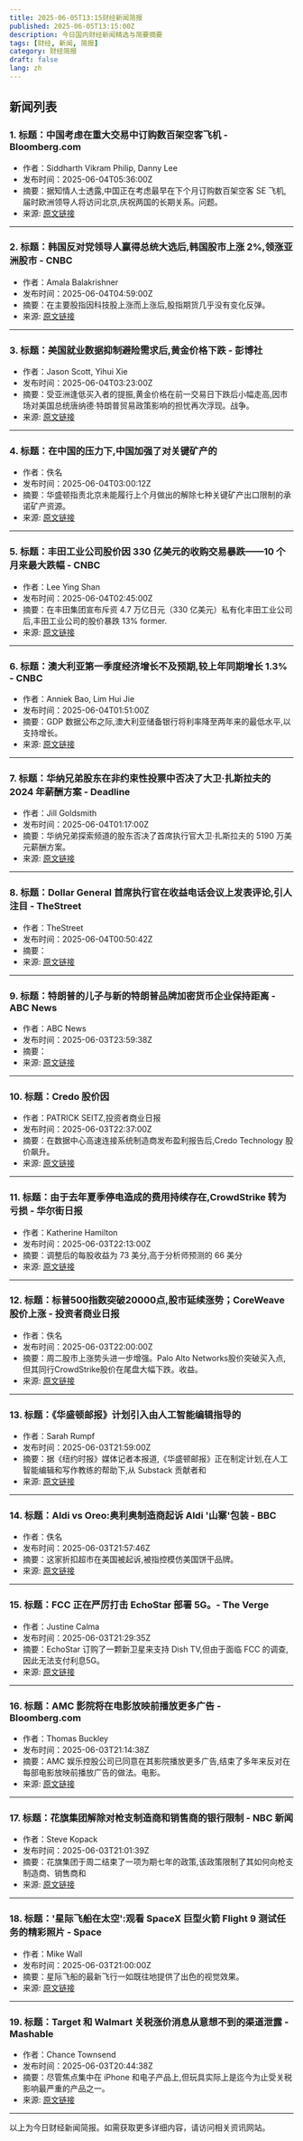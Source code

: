 ```yaml
---
title: 2025-06-05T13:15财经新闻简报
published: 2025-06-05T13:15:00Z
description: 今日国内财经新闻精选与简要摘要
tags: [财经, 新闻, 简报]
category: 财经简报
draft: false
lang: zh
---
```


## 新闻列表

### 1. 标题：中国考虑在重大交易中订购数百架空客飞机 - Bloomberg.com
- 作者：Siddharth Vikram Philip, Danny Lee
- 发布时间：2025-06-04T05:36:00Z
- 摘要：据知情人士透露,中国正在考虑最早在下个月订购数百架空客 SE 飞机,届时欧洲领导人将访问北京,庆祝两国的长期关系。问题。
- 来源: [原文链接](https://www.bloomberg.com/news/articles/2025-06-04/china-considers-ordering-hundreds-of-airbus-jets-in-major-deal)

---

### 2. 标题：韩国反对党领导人赢得总统大选后,韩国股市上涨 2%,领涨亚洲股市 - CNBC
- 作者：Amala Balakrishner
- 发布时间：2025-06-04T04:59:00Z
- 摘要：在主要股指因科技股上涨而上涨后,股指期货几乎没有变化反弹。
- 来源: [原文链接](https://www.cnbc.com/2025/06/04/asia-markets-today-june-4-2025.html)

---

### 3. 标题：美国就业数据抑制避险需求后,黄金价格下跌 - 彭博社
- 作者：Jason Scott, Yihui Xie
- 发布时间：2025-06-04T03:23:00Z
- 摘要：受亚洲逢低买入者的提振,黄金价格在前一交易日下跌后小幅走高,因市场对美国总统唐纳德·特朗普贸易政策影响的担忧再次浮现。战争。
- 来源: [原文链接](https://www.bloomberg.com/news/articles/2025-06-04/gold-xauusd-holds-decline-after-us-jobs-data-deters-demand-for-havens)

---

### 4. 标题：在中国的压力下,中国加强了对关键矿产的
- 作者：佚名
- 发布时间：2025-06-04T03:00:12Z
- 摘要：华盛顿指责北京未能履行上个月做出的解除七种关键矿产出口限制的承诺矿产资源。
- 来源: [原文链接](https://www.scmp.com/economy/china-economy/article/3312968/crackdown-illegal-mines-china-tightens-critical-mineral-controls-amid-row-us)

---

### 5. 标题：丰田工业公司股价因 330 亿美元的收购交易暴跌——10 个月来最大跌幅 - CNBC
- 作者：Lee Ying Shan
- 发布时间：2025-06-04T02:45:00Z
- 摘要：在丰田集团宣布斥资 4.7 万亿日元（330 亿美元）私有化丰田工业公司后,丰田工业公司的股价暴跌 13% former.
- 来源: [原文链接](https://www.cnbc.com/2025/06/04/toyota-industries-shares-nosedive-on-33-billion-buyout-plan.html)

---

### 6. 标题：澳大利亚第一季度经济增长不及预期,较上年同期增长 1.3% - CNBC
- 作者：Anniek Bao, Lim Hui Jie
- 发布时间：2025-06-04T01:51:00Z
- 摘要：GDP 数据公布之际,澳大利亚储备银行将利率降至两年来的最低水平,以支持增长。
- 来源: [原文链接](https://www.cnbc.com/2025/06/04/australia-economy-rba-gdp-q1-2025.html)

---

### 7. 标题：华纳兄弟股东在非约束性投票中否决了大卫·扎斯拉夫的 2024 年薪酬方案 - Deadline
- 作者：Jill Goldsmith
- 发布时间：2025-06-04T01:17:00Z
- 摘要：华纳兄弟探索频道的股东否决了首席执行官大卫·扎斯拉夫的 5190 万美元薪酬方案。
- 来源: [原文链接](http://deadline.com/2025/06/warner-bros-discovery-shareholders-nix-ceo-david-zaslav-pay-1236422656/)

---

### 8. 标题：Dollar General 首席执行官在收益电话会议上发表评论,引人注目 - TheStreet
- 作者：TheStreet
- 发布时间：2025-06-04T00:50:42Z
- 摘要：
- 来源: [原文链接](https://www.thestreet.com/investing/stocks/dollar-general-ceo-turns-heads-with-earnings-call-comments)

---

### 9. 标题：特朗普的儿子与新的特朗普品牌加密货币企业保持距离 - ABC News
- 作者：ABC News
- 发布时间：2025-06-03T23:59:38Z
- 摘要：
- 来源: [原文链接](https://abcnews.go.com/US/trumps-sons-distance-new-trump-branded-crypto-venture/story?id\\\=122470346)

---

### 10. 标题：Credo 股价因
- 作者：PATRICK SEITZ,投资者商业日报
- 发布时间：2025-06-03T22:37:00Z
- 摘要：在数据中心高速连接系统制造商发布盈利报告后,Credo Technology 股价飙升。
- 来源: [原文链接](https://www.investors.com/news/technology/credo-stock-crdo-fiscal-q4-2025-earnings/)

---

### 11. 标题：由于去年夏季停电造成的费用持续存在,CrowdStrike 转为亏损 - 华尔街日报
- 作者：Katherine Hamilton
- 发布时间：2025-06-03T22:13:00Z
- 摘要：调整后的每股收益为 73 美分,高于分析师预测的 66 美分
- 来源: [原文链接](https://www.wsj.com/business/earnings/crowdstrike-swings-to-loss-as-outage-expenses-persist-c920eb62)

---

### 12. 标题：标普500指数突破20000点,股市延续涨势；CoreWeave股价上涨 - 投资者商业日报
- 作者：佚名
- 发布时间：2025-06-03T22:00:00Z
- 摘要：周二股市上涨势头进一步增强。Palo Alto Networks股价突破买入点,但其同行CrowdStrike股价在尾盘大幅下跌。收益。
- 来源: [原文链接](https://www.investors.com/market-trend/the-big-picture/stock-market-sp-500-breakout-nasdaq-20000-dow-jones-coreweave/)

---

### 13. 标题：《华盛顿邮报》计划引入由人工智能编辑指导的
- 作者：Sarah Rumpf
- 发布时间：2025-06-03T21:59:00Z
- 摘要：据《纽约时报》媒体记者本报道,《华盛顿邮报》正在制定计划,在人工智能编辑和写作教练的帮助下,从 Substack 贡献者和
- 来源: [原文链接](https://www.mediaite.com/media/print/washington-post-planning-to-bring-in-nonprofessional-writers-coached-by-an-ai-editor-with-a-story-strength-tracker/)

---

### 14. 标题：Aldi vs Oreo:奥利奥制造商起诉 Aldi &#39;山寨&#39;包装 - BBC
- 作者：佚名
- 发布时间：2025-06-03T21:57:46Z
- 摘要：这家折扣超市在美国被起诉,被指控模仿美国饼干品牌。
- 来源: [原文链接](https://www.bbc.com/news/articles/c5yx70k7v9wo)

---

### 15. 标题：FCC 正在严厉打击 EchoStar 部署 5G。- The Verge
- 作者：Justine Calma
- 发布时间：2025-06-03T21:29:35Z
- 摘要：EchoStar 订购了一颗新卫星来支持 Dish TV,但由于面临 FCC 的调查,因此无法支付利息5G。
- 来源: [原文链接](https://www.theverge.com/news/679023/dish-network-echostar-interest-payments-tv-satellite-fcc-investigation-spacex)

---

### 16. 标题：AMC 影院将在电影放映前播放更多广告 - Bloomberg.com
- 作者：Thomas Buckley
- 发布时间：2025-06-03T21:14:38Z
- 摘要：AMC 娱乐控股公司已同意在其影院播放更多广告,结束了多年来反对在每部电影放映前播放广告的做法。电影。
- 来源: [原文链接](https://www.bloomberg.com/news/articles/2025-06-03/amc-theaters-to-run-even-more-commercials-before-movies-play)

---

### 17. 标题：花旗集团解除对枪支制造商和销售商的银行限制 - NBC 新闻
- 作者：Steve Kopack
- 发布时间：2025-06-03T21:01:39Z
- 摘要：花旗集团于周二结束了一项为期七年的政策,该政策限制了其如何向枪支制造商、销售商和
- 来源: [原文链接](https://www.nbcnews.com/business/business-news/citigroup-lifts-banking-curbs-gun-makers-sellers-rcna210683)

---

### 18. 标题：&#39;星际飞船在太空&#39;:观看 SpaceX 巨型火箭 Flight 9 测试任务的精彩照片 - Space
- 作者：Mike Wall
- 发布时间：2025-06-03T21:00:00Z
- 摘要：星际飞船的最新飞行一如既往地提供了出色的视觉效果。
- 来源: [原文链接](https://www.space.com/space-exploration/launches-spacecraft/starship-in-space-see-amazing-photos-from-spacex-megarockets-flight-9-test-mission)

---

### 19. 标题：Target 和 Walmart 关税涨价消息从意想不到的渠道泄露 - Mashable
- 作者：Chance Townsend
- 发布时间：2025-06-03T20:44:38Z
- 摘要：尽管焦点集中在 iPhone 和电子产品上,但玩具实际上是迄今为止受关税影响最严重的产品之一。
- 来源: [原文链接](https://mashable.com/article/walmart-tariff-price-hikes-leaked-by-employees)

---


以上为今日财经新闻简报。如需获取更多详细内容，请访问相关资讯网站。